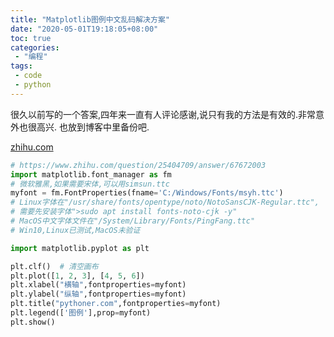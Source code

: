 ```yaml
---
title: "Matplotlib图例中文乱码解决方案"
date: "2020-05-01T19:18:05+08:00"
toc: true
categories:
 - "编程"
tags:
 - code
 - python
---
```

很久以前写的一个答案,四年来一直有人评论感谢,说只有我的方法是有效的.非常意外也很高兴. 也放到博客中里备份吧.
<!--more-->
[zhihu.com](https://www.zhihu.com/question/25404709/answer/67672003)

```python
# https://www.zhihu.com/question/25404709/answer/67672003
import matplotlib.font_manager as fm
# 微软雅黑,如果需要宋体,可以用simsun.ttc
myfont = fm.FontProperties(fname='C:/Windows/Fonts/msyh.ttc')
# Linux字体在"/usr/share/fonts/opentype/noto/NotoSansCJK-Regular.ttc", 
# 需要先安装字体">sudo apt install fonts-noto-cjk -y"
# MacOS中文字体文件在"/System/Library/Fonts/PingFang.ttc"
# Win10,Linux已测试,MacOS未验证

import matplotlib.pyplot as plt

plt.clf()  # 清空画布
plt.plot([1, 2, 3], [4, 5, 6])
plt.xlabel("横轴",fontproperties=myfont)
plt.ylabel("纵轴",fontproperties=myfont)
plt.title("pythoner.com",fontproperties=myfont)
plt.legend(['图例'],prop=myfont)
plt.show()
```
